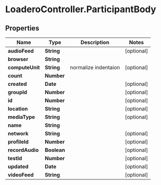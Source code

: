 # LoaderoController.ParticipantBody

## Properties
Name | Type | Description | Notes
------------ | ------------- | ------------- | -------------
**audioFeed** | **String** |  | [optional] 
**browser** | **String** |  | 
**computeUnit** | **String** | normalize indentaion | [optional] 
**count** | **Number** |  | 
**created** | **Date** |  | [optional] 
**groupId** | **Number** |  | [optional] 
**id** | **Number** |  | [optional] 
**location** | **String** |  | [optional] 
**mediaType** | **String** |  | [optional] 
**name** | **String** |  | 
**network** | **String** |  | [optional] 
**profileId** | **Number** |  | [optional] 
**recordAudio** | **Boolean** |  | [optional] 
**testId** | **Number** |  | [optional] 
**updated** | **Date** |  | [optional] 
**videoFeed** | **String** |  | [optional] 


